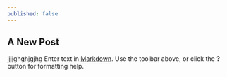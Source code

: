 ```yaml
---
published: false
---
```

## A New Post
jjjjghghjgjhg
Enter text in [Markdown](http://daringfireball.net/projects/markdown/). Use the toolbar above, or click the **?** button for formatting help.
